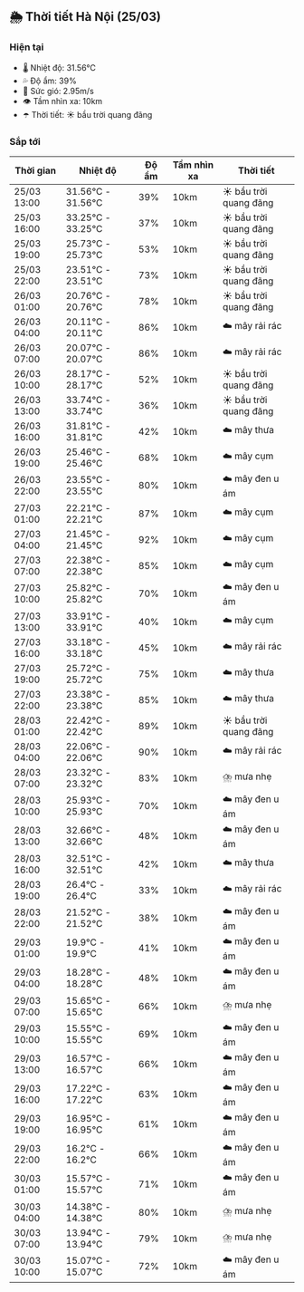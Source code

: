 ## 🌦️ Thời tiết Hà Nội (25/03)

### Hiện tại

- 🌡️ Nhiệt độ: 31.56℃
- 💦 Độ ẩm: 39%
- 💨 Sức gió: 2.95m/s
- 👁️ Tầm nhìn xa: 10km
- ☂️ Thời tiết: ☀️ bầu trời quang đãng

### Sắp tới

| Thời gian | Nhiệt độ | Độ ẩm | Tầm nhìn xa | Thời tiết |
| --- | --- | --- | --- | --- |
| 25/03 13:00 | 31.56℃ - 31.56℃ | 39% | 10km | ☀️ bầu trời quang đãng |
| 25/03 16:00 | 33.25℃ - 33.25℃ | 37% | 10km | ☀️ bầu trời quang đãng |
| 25/03 19:00 | 25.73℃ - 25.73℃ | 53% | 10km | ☀️ bầu trời quang đãng |
| 25/03 22:00 | 23.51℃ - 23.51℃ | 73% | 10km | ☀️ bầu trời quang đãng |
| 26/03 01:00 | 20.76℃ - 20.76℃ | 78% | 10km | ☀️ bầu trời quang đãng |
| 26/03 04:00 | 20.11℃ - 20.11℃ | 86% | 10km | ☁️ mây rải rác |
| 26/03 07:00 | 20.07℃ - 20.07℃ | 86% | 10km | ☁️ mây rải rác |
| 26/03 10:00 | 28.17℃ - 28.17℃ | 52% | 10km | ☀️ bầu trời quang đãng |
| 26/03 13:00 | 33.74℃ - 33.74℃ | 36% | 10km | ☀️ bầu trời quang đãng |
| 26/03 16:00 | 31.81℃ - 31.81℃ | 42% | 10km | ☁️ mây thưa |
| 26/03 19:00 | 25.46℃ - 25.46℃ | 68% | 10km | ☁️ mây cụm |
| 26/03 22:00 | 23.55℃ - 23.55℃ | 80% | 10km | ☁️ mây đen u ám |
| 27/03 01:00 | 22.21℃ - 22.21℃ | 87% | 10km | ☁️ mây cụm |
| 27/03 04:00 | 21.45℃ - 21.45℃ | 92% | 10km | ☁️ mây cụm |
| 27/03 07:00 | 22.38℃ - 22.38℃ | 85% | 10km | ☁️ mây cụm |
| 27/03 10:00 | 25.82℃ - 25.82℃ | 70% | 10km | ☁️ mây đen u ám |
| 27/03 13:00 | 33.91℃ - 33.91℃ | 40% | 10km | ☁️ mây cụm |
| 27/03 16:00 | 33.18℃ - 33.18℃ | 45% | 10km | ☁️ mây rải rác |
| 27/03 19:00 | 25.72℃ - 25.72℃ | 75% | 10km | ☁️ mây thưa |
| 27/03 22:00 | 23.38℃ - 23.38℃ | 85% | 10km | ☁️ mây thưa |
| 28/03 01:00 | 22.42℃ - 22.42℃ | 89% | 10km | ☀️ bầu trời quang đãng |
| 28/03 04:00 | 22.06℃ - 22.06℃ | 90% | 10km | ☁️ mây rải rác |
| 28/03 07:00 | 23.32℃ - 23.32℃ | 83% | 10km | ⛈️ mưa nhẹ |
| 28/03 10:00 | 25.93℃ - 25.93℃ | 70% | 10km | ☁️ mây đen u ám |
| 28/03 13:00 | 32.66℃ - 32.66℃ | 48% | 10km | ☁️ mây đen u ám |
| 28/03 16:00 | 32.51℃ - 32.51℃ | 42% | 10km | ☁️ mây thưa |
| 28/03 19:00 | 26.4℃ - 26.4℃ | 33% | 10km | ☁️ mây rải rác |
| 28/03 22:00 | 21.52℃ - 21.52℃ | 38% | 10km | ☁️ mây đen u ám |
| 29/03 01:00 | 19.9℃ - 19.9℃ | 41% | 10km | ☁️ mây đen u ám |
| 29/03 04:00 | 18.28℃ - 18.28℃ | 48% | 10km | ☁️ mây đen u ám |
| 29/03 07:00 | 15.65℃ - 15.65℃ | 66% | 10km | ⛈️ mưa nhẹ |
| 29/03 10:00 | 15.55℃ - 15.55℃ | 69% | 10km | ☁️ mây đen u ám |
| 29/03 13:00 | 16.57℃ - 16.57℃ | 66% | 10km | ☁️ mây đen u ám |
| 29/03 16:00 | 17.22℃ - 17.22℃ | 63% | 10km | ☁️ mây đen u ám |
| 29/03 19:00 | 16.95℃ - 16.95℃ | 61% | 10km | ☁️ mây đen u ám |
| 29/03 22:00 | 16.2℃ - 16.2℃ | 66% | 10km | ☁️ mây đen u ám |
| 30/03 01:00 | 15.57℃ - 15.57℃ | 71% | 10km | ☁️ mây đen u ám |
| 30/03 04:00 | 14.38℃ - 14.38℃ | 80% | 10km | ⛈️ mưa nhẹ |
| 30/03 07:00 | 13.94℃ - 13.94℃ | 79% | 10km | ⛈️ mưa nhẹ |
| 30/03 10:00 | 15.07℃ - 15.07℃ | 72% | 10km | ☁️ mây đen u ám |
